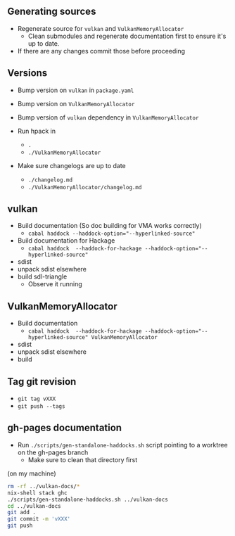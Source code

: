 ## Generating sources

- Regenerate source for `vulkan` and `VulkanMemoryAllocator`
  - Clean submodules and regenerate documentation first to ensure it's up to
    date.
- If there are any changes commit those before proceeding

## Versions

- Bump version on `vulkan` in `package.yaml`
- Bump version on `VulkanMemoryAllocator`
- Bump version of `vulkan` dependency in `VulkanMemoryAllocator`
- Run hpack in
  - `.`
  - `./VulkanMemoryAllocator`

- Make sure changelogs are up to date
  - `./changelog.md`
  - `./VulkanMemoryAllocator/changelog.md`

## vulkan

- Build documentation (So doc building for VMA works correctly)
  - `cabal haddock --haddock-option="--hyperlinked-source"`
- Build documentation for Hackage
  - `cabal haddock  --haddock-for-hackage --haddock-option="--hyperlinked-source"`
- sdist
- unpack sdist elsewhere
- build sdl-triangle
  - Observe it running

## VulkanMemoryAllocator

- Build documentation
  - `cabal haddock  --haddock-for-hackage --haddock-option="--hyperlinked-source" VulkanMemoryAllocator`
- sdist
- unpack sdist elsewhere
- build

## Tag git revision

- `git tag vXXX`
- `git push --tags`

## gh-pages documentation

- Run `./scripts/gen-standalone-haddocks.sh` script pointing to a worktree on the gh-pages branch
  - Make sure to clean that directory first

(on my machine)

```bash
rm -rf ../vulkan-docs/*
nix-shell stack ghc
./scripts/gen-standalone-haddocks.sh ../vulkan-docs
cd ../vulkan-docs
git add .
git commit -m 'vXXX'
git push
```
